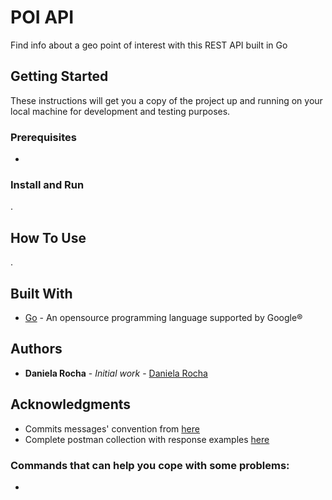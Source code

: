 # POI API

Find info about a geo point of interest with this REST API built in Go

## Getting Started

These instructions will get you a copy of the project up and running on your local machine for development and testing purposes.

### Prerequisites

- 

### Install and Run

.

## How To Use

.

## Built With

- [Go](https://go.dev/) - An opensource programming language supported by Google®

## Authors

- **Daniela Rocha** - _Initial work_ - [Daniela Rocha](https://github.com/danirocha)

## Acknowledgments

- Commits messages' convention from [here](https://github.com/pvdlg/conventional-commit-types)
- Complete postman collection with response examples [here]()

### Commands that can help you cope with some problems:
- 